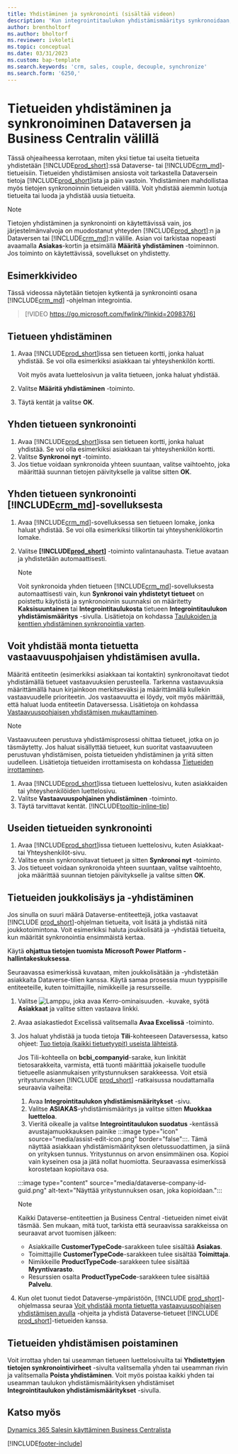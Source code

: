 ```yaml
---
title: Yhdistäminen ja synkronointi (sisältää videon)
description: 'Kun integrointitaulukon yhdistämismääritys synkronoidaan, yhdistettyjen Business Central- ja Dynamics 365 Sales -taulukoiden kaikkien tietueiden tiedot voidaan synkronoida.'
author: brentholtorf
ms.author: bholtorf
ms.reviewer: ivkoleti
ms.topic: conceptual
ms.date: 03/31/2023
ms.custom: bap-template
ms.search.keywords: 'crm, sales, couple, decouple, synchronize'
ms.search.form: '6250,'
---
```


# <a name="couple-and-synchronize-records-between-dataverse-and-business-central"></a>Tietueiden yhdistäminen ja synkronoiminen Dataversen ja Business Centralin välillä

Tässä ohjeaiheessa kerrotaan, miten yksi tietue tai useita tietueita yhdistetään [!INCLUDE[prod_short](includes/prod_short.md)]:ssä Dataverse- tai [!INCLUDE[crm_md](includes/crm_md.md)]-tietueisiin. Tietueiden yhdistämisen ansiosta voit tarkastella Dataversein tietoja [!INCLUDE[prod_short](includes/prod_short.md)]ista ja päin vastoin. Yhdistäminen mahdollistaa myös tietojen synkronoinnin tietueiden välillä. Voit yhdistää aiemmin luotuja tietueita tai luoda ja yhdistää uusia tietueita.

> [!NOTE]
> Tietojen yhdistäminen ja synkronointi on käytettävissä vain, jos järjestelmänvalvoja on muodostanut yhteyden [!INCLUDE[prod_short](includes/prod_short.md)]:n ja Dataversen tai [!INCLUDE[crm_md](includes/crm_md.md)]:n välille. Asian voi tarkistaa nopeasti avaamalla **Asiakas**-kortin ja etsimällä **Määritä yhdistäminen** -toiminnon. Jos toiminto on käytettävissä, sovellukset on yhdistetty.

## <a name="video-example"></a>Esimerkkivideo

Tässä videossa näytetään tietojen kytkentä ja synkronointi osana [!INCLUDE[crm_md](includes/crm_md.md)] -ohjelman integrointia.

> [!VIDEO https://go.microsoft.com/fwlink/?linkid=2098376]

## <a name="to-couple-a-record"></a>Tietueen yhdistäminen

1. Avaa [!INCLUDE[prod_short](includes/prod_short.md)]issa sen tietueen kortti, jonka haluat yhdistää. Se voi olla esimerkiksi asiakkaan tai yhteyshenkilön kortti.  

    Voit myös avata luettelosivun ja valita tietueen, jonka haluat yhdistää.  

2. Valitse **Määritä yhdistäminen** -toiminto.  
3. Täytä kentät ja valitse **OK**.  

## <a name="to-synchronize-a-single-record"></a>Yhden tietueen synkronointi

1. Avaa [!INCLUDE[prod_short](includes/prod_short.md)]issa sen tietueen kortti, jonka haluat yhdistää. Se voi olla esimerkiksi asiakkaan tai yhteyshenkilön kortti.  
2. Valitse **Synkronoi nyt** -toiminto.  
3. Jos tietue voidaan synkronoida yhteen suuntaan, valitse vaihtoehto, joka määrittää suunnan tietojen päivitykselle ja valitse sitten **OK**.  

## <a name="to-synchronize-a-single-record-from-"></a>Yhden tietueen synkronointi [!INCLUDE[crm_md](includes/crm_md.md)]-sovelluksesta

1. Avaa [!INCLUDE[crm_md](includes/crm_md.md)]-sovelluksessa sen tietueen lomake, jonka haluat yhdistää. Se voi olla esimerkiksi tilikortin tai yhteyshenkilökortin lomake.  
2. Valitse **[!INCLUDE[prod_short](includes/prod_short.md)]** -toiminto valintanauhasta. Tietue avataan ja yhdistetään automaattisesti.

    > [!Note]
    > Voit synkronoida yhden tietueen [!INCLUDE[crm_md](includes/crm_md.md)]-sovelluksesta automaattisesti vain, kun **Synkronoi vain yhdistetyt tietueet** on poistettu käytöstä ja synkronoinnin suunnaksi on määritetty **Kaksisuuntainen** tai **Integrointitaulukosta** tietueen **Integrointitaulukon yhdistämismääritys** -sivulla. Lisätietoja on kohdassa [Taulukoiden ja kenttien yhdistäminen synkronointia varten](admin-how-to-modify-table-mappings-for-synchronization.md#create-new-records).

## <a name="to-couple-multiple-records-using-match-based-coupling"></a>Voit yhdistää monta tietuetta vastaavuuspohjaisen yhdistämisen avulla.

Määritä entiteetin (esimerkiksi asiakkaan tai kontaktin) synkronoitavat tiedot yhdistämällä tietueet vastaavuuksien perusteella. Tarkenna vastaavuuksia määrittämällä haun kirjainkoon merkitseväksi ja määrittämällä kullekin vastaavuudelle prioriteetin. Jos vastaavuutta ei löydy, voit myös määrittää, että haluat luoda entiteetin Dataversessa. Lisätietoja on kohdassa [Vastaavuuspohjaisen yhdistämisen mukauttaminen](admin-how-to-set-up-a-dynamics-crm-connection.md#customize-the-match-based-coupling).  

> [!NOTE]
> Vastaavuuteen perustuva yhdistämisprosessi ohittaa tietueet, jotka on jo täsmäytetty. Jos haluat sisällyttää tietueet, kun suoritat vastaavuuteen perustuvan yhdistämisen, poista tietueiden yhdistäminen ja yritä sitten uudelleen. Lisätietoja tietueiden irrottamisesta on kohdassa [Tietueiden irrottaminen](#uncoupling-records).

1. Avaa [!INCLUDE[prod_short](includes/prod_short.md)]issa tietueen luettelosivu, kuten asiakkaiden tai yhteyshenkilöiden luettelosivu.
2. Valitse **Vastaavuuspohjainen yhdistäminen** -toiminto.
3. Täytä tarvittavat kentät. [!INCLUDE[tooltip-inline-tip](includes/tooltip-inline-tip_md.md)]

## <a name="to-synchronize-multiple-records"></a>Useiden tietueiden synkronointi

1. Avaa [!INCLUDE[prod_short](includes/prod_short.md)]issa tietueen luettelosivu, kuten Asiakkaat- tai Yhteyshenkilöt-sivu.  
2. Valitse ensin synkronoitavat tietueet ja sitten **Synkronoi nyt** -toiminto.  
3. Jos tietueet voidaan synkronoida yhteen suuntaan, valitse vaihtoehto, joka määrittää suunnan tietojen päivitykselle ja valitse sitten **OK**.  

## <a name="bulk-insert-and-couple-records"></a>Tietueiden joukkolisäys ja -yhdistäminen

Jos sinulla on suuri määrä  Dataverse-entiteettejä, jotka vastaavat [!INCLUDE [prod_short](includes/prod_short.md)]-ohjelman tietueita, voit lisätä ja yhdistää niitä joukkotoimintona. Voit esimerkiksi haluta joukkolisätä ja -yhdistää tietueita, kun määrität synkronointia ensimmäistä kertaa.

Käytä **ohjattua tietojen tuomista** **Microsoft Power Platform -hallintakeskuksessa**.

Seuraavassa esimerkissä kuvataan, miten joukkolisätään ja -yhdistetään asiakkaita Dataverse-tilien kanssa. Käytä samaa prosessia muun tyyppisille entiteeteille, kuten toimittajille, nimikkeille ja resursseille.

1. Valitse ![Lamppu, joka avaa Kerro-ominaisuuden.](media/ui-search/search_small.png "Kerro, mitä haluat tehdä") -kuvake, syötä **Asiakkaat** ja valitse sitten vastaava linkki.
2. Avaa asiakastiedot Excelissä valitsemalla **Avaa Excelissä** -toiminto. <!--Don't they need to choose the customers that they want to import to Dataverse?-->
3. Jos haluat yhdistää ja tuoda tietoja **Tili**-kohteeseen Dataversessa, katso ohjeet: [Tuo tietoja (kaikki tietuetyypit) useista lähteistä](/power-platform/admin/import-data-all-record-types).  

    Jos Tili-kohteella on **bcbi_companyid**-sarake, kun linkität tietosarakkeita, varmista, että tuonti määrittää jokaiselle tuodulle tietueelle asianmukaisen yritystunnuksen sarakkeessa. Voit etsiä yritystunnuksen [!INCLUDE [prod_short](includes/prod_short.md)] -ratkaisussa noudattamalla seuraavia vaiheita:

    1. Avaa **Integrointitaulukon yhdistämismääritykset** -sivu.
    2. Valitse **ASIAKAS**-yhdistämismääritys ja valitse sitten **Muokkaa luetteloa**.
    3. Vieritä oikealle ja valitse **Integrointitaulukon suodatus** -kentässä avustajamuokkauksen painike :::image type="icon" source="media/assist-edit-icon.png" border="false":::. Tämä näyttää asiakkaan yhdistämismäärityksen oletussuodattimen, ja siinä on yrityksen tunnus. Yritystunnus on arvon ensimmäinen osa. Kopioi vain kyseinen osa ja jätä nollat huomiotta. Seuraavassa esimerkissä korostetaan kopioitava osa.

    :::image type="content" source="media/dataverse-company-id-guid.png" alt-text="Näyttää yritystunnuksen osan, joka kopioidaan.":::

    > [!NOTE]
    > Kaikki Dataverse-entiteettien ja Business Central -tietueiden nimet eivät täsmää. Sen mukaan, mitä tuot, tarkista että seuraavissa sarakkeissa on seuraavat arvot tuomisen jälkeen:
    >
    >* Asiakkaille **CustomerTypeCode**-sarakkeen tulee sisältää **Asiakas**.
    >* Toimittajille **CustomerTypeCode**-sarakkeen tulee sisältää **Toimittaja**. 
    >* Nimikkeille **ProductTypeCode**-sarakkeen tulee sisältää **Myyntivarasto**.
    >* Resurssien osalta **ProductTypeCode**-sarakkeen tulee sisältää **Palvelu**.
 
4. Kun olet tuonut tiedot Dataverse-ympäristöön, [!INCLUDE [prod_short](includes/prod_short.md)]-ohjelmassa seuraa [Voit yhdistää monta tietuetta vastaavuuspohjaisen yhdistämisen avulla](#to-couple-multiple-records-using-match-based-coupling) -ohjeita ja yhdistä Dataverse-tietueet [!INCLUDE [prod_short](includes/prod_short.md)]-tietueiden kanssa. 

## <a name="uncoupling-records"></a>Tietueiden yhdistämisen poistaminen

Voit irrottaa yhden tai useamman tietueen luettelosivuilta tai **Yhdistettyjen tietojen synkronointivirheet** -sivulta valitsemalla yhden tai useamman rivin ja valitsemalla **Poista yhdistäminen**. Voit myös poistaa kaikki yhden tai useamman taulukon yhdistämismäärityksen yhdistämiset **Integrointitaulukon yhdistämismääritykset** -sivulla.

## <a name="see-also"></a>Katso myös

[Dynamics 365 Salesin käyttäminen Business Centralista](marketing-integrate-dynamicscrm.md)


[!INCLUDE[footer-include](includes/footer-banner.md)]
